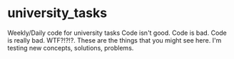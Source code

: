 # university_tasks
Weekly/Daily code for university tasks
Code isn't good. Code is bad. Code is really bad. WTF?!?!?.
These are the things that you might see here.
I'm testing new concepts, solutions, problems.
